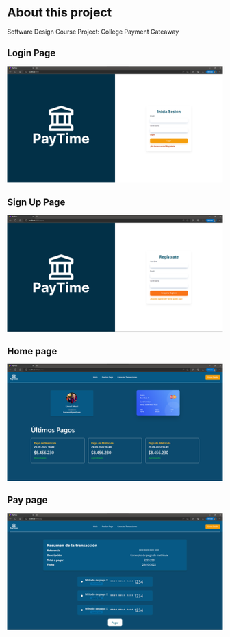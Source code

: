 # About this project
Software Design Course Project: College Payment Gateaway

## Login Page
![Login Page](readme/Login.png?raw=true)

## Sign Up Page
![Login In](readme/SignUp.png?raw=true)

## Home page
![Home Page](readme/Home.png?raw=true)

## Pay page
![Pay Page](readme/Pay.png?raw=true)